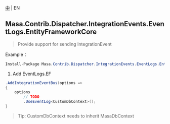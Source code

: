[中](README.zh-CN.md) | EN

## Masa.Contrib.Dispatcher.IntegrationEvents.EventLogs.EntityFrameworkCore

> Provide support for sending IntegrationEvent

Example：

```C#
Install-Package Masa.Contrib.Dispatcher.IntegrationEvents.EventLogs.EntityFrameworkCore
```

1. Add EventLogs.EF

```C#
.AddIntegrationEventBus(options =>
{
    options
        // TODO
        .UseEventLog<CustomDbContext>();
}
```

> Tip: CustomDbContext needs to inherit MasaDbContext
